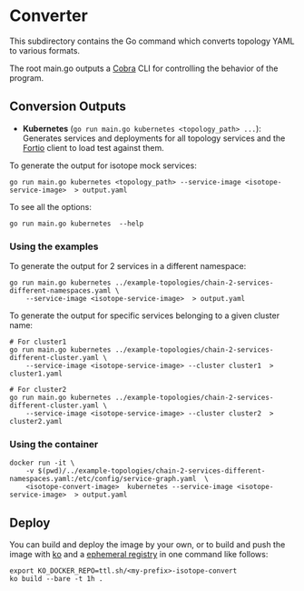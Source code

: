 # Converter

This subdirectory contains the Go command which converts topology YAML to
various formats.

The root main.go outputs a [Cobra](https://github.com/spf13/cobra) CLI for
controlling the behavior of the program.

## Conversion Outputs

- __Kubernetes__ (`go run main.go kubernetes <topology_path> ...`):
  Generates services and deployments for all topology services and the
  [Fortio](https://github.com/istio/fortio) client to load test against them.

To generate the output for isotope mock services:

```shell
go run main.go kubernetes <topology_path> --service-image <isotope-service-image>  > output.yaml
```

To see all the options:

```shell
go run main.go kubernetes  --help
```

### Using the examples

To generate the output for 2 services in a different namespace:

```shell
go run main.go kubernetes ../example-topologies/chain-2-services-different-namespaces.yaml \
    --service-image <isotope-service-image>  > output.yaml
```

To generate the output for specific services belonging to a given cluster name:

```shell
# For cluster1
go run main.go kubernetes ../example-topologies/chain-2-services-different-cluster.yaml \
    --service-image <isotope-service-image> --cluster cluster1  > cluster1.yaml

# For cluster2
go run main.go kubernetes ../example-topologies/chain-2-services-different-cluster.yaml \
    --service-image <isotope-service-image> --cluster cluster2  > cluster2.yaml
```

### Using the container

```shell
docker run -it \
    -v $(pwd)/../example-topologies/chain-2-services-different-namespaces.yaml:/etc/config/service-graph.yaml  \
    <isotope-convert-image>  kubernetes --service-image <isotope-service-image>  > output.yaml
```

## Deploy

You can build and deploy the image by your own, or to build and push the image
with [ko](https://github.com/ko-build/ko)
and a [ephemeral registry](https://www.civo.com/learn/ttl-sh-your-anonymous-and-ephemeral-docker-image-registry)
in one command like follows:

```shell
export KO_DOCKER_REPO=ttl.sh/<my-prefix>-isotope-convert
ko build --bare -t 1h .
```
